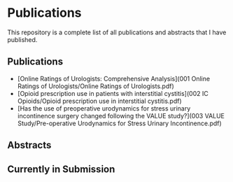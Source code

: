 # Publications

This repository is a complete list of all publications and abstracts that I have published. 

## Publications

- [Online Ratings of Urologists: Comprehensive Analysis](001 Online Ratings of Urologists/Online Ratings of Urologists.pdf)
- [Opioid prescription use in patients with interstitial cystitis](002 IC Opioids/Opioid prescription use in interstitial cystitis.pdf)
- [Has the use of preoperative urodynamics for stress urinary incontinence surgery changed following the VALUE study?](003 VALUE Study/Pre-operative Urodynamics for Stress Urinary Incontinence.pdf)

## Abstracts


## Currently in Submission